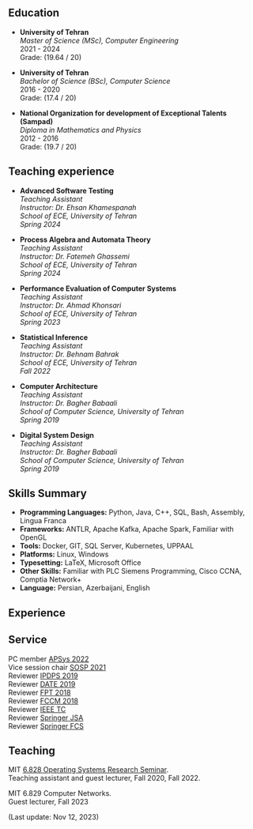 ## Education

- **University of Tehran**  
  _Master of Science (MSc), Computer Engineering_  
  2021 - 2024  
  Grade: (19.64 / 20)

- **University of Tehran**  
  _Bachelor of Science (BSc), Computer Science_  
  2016 - 2020  
  Grade: (17.4 / 20)

- **National Organization for development of Exceptional Talents (Sampad)**  
  _Diploma in Mathematics and Physics_  
  2012 - 2016  
  Grade: (19.7 / 20)

## Teaching experience

- **Advanced Software Testing**  
  _Teaching Assistant_<br>
  _Instructor: Dr. Ehsan Khamespanah_ <br>
  _School of ECE, University of Tehran_ <br>
  _Spring 2024_

 - **Process Algebra and Automata Theory**  
  _Teaching Assistant_<br>
  _Instructor: Dr. Fatemeh Ghassemi_ <br>
  _School of ECE, University of Tehran_ <br>
  _Spring 2024_

- **Performance Evaluation of Computer Systems**  
  _Teaching Assistant_<br>
  _Instructor: Dr. Ahmad Khonsari_ <br>
  _School of ECE, University of Tehran_ <br>
  _Spring 2023_

- **Statistical Inference**  
  _Teaching Assistant_<br>
  _Instructor: Dr. Behnam Bahrak_ <br>
  _School of ECE, University of Tehran_ <br>
  _Fall 2022_

- **Computer Architecture**  
  _Teaching Assistant_<br>
  _Instructor: Dr. Bagher Babaali_ <br>
  _School of Computer Science, University of Tehran_ <br>
  _Spring 2019_

- **Digital System Design**  
  _Teaching Assistant_<br>
  _Instructor: Dr. Bagher Babaali_ <br>
  _School of Computer Science, University of Tehran_ <br>
  _Spring 2019_


## Skills Summary

- **Programming Languages:** Python, Java, C++, SQL, Bash, Assembly, Lingua Franca
- **Frameworks:** ANTLR, Apache Kafka, Apache Spark, Familiar with OpenGL
- **Tools:** Docker, GIT, SQL Server, Kubernetes, UPPAAL
- **Platforms:** Linux, Windows
- **Typesetting:** LaTeX, Microsoft Office
- **Other Skills:** Familiar with PLC Siemens Programming, Cisco CCNA, Comptia Network+
- **Language:** Persian, Azerbaijani, English


## Experience


## Service  

PC member [APSys 2022](https://apsys2022.comp.nus.edu.sg/organization.html)<br>
Vice session chair [SOSP 2021](https://sosp2021.mpi-sws.org/program.html)<br>
Reviewer [IPDPS 2019](http://www.ipdps.org/ipdps2019/2019-.html)<br>
Reviewer [DATE 2019](https://past.date-conference.com/proceedings-archive/2019/)<br>
Reviewer [FPT 2018](http://www.fpt18.sakura.ne.jp/)<br>
Reviewer [FCCM 2018](http://www.fccm.org/past/2018/)<br>
Reviewer [IEEE TC](https://www.computer.org/csdl/journal/tc)<br>
Reviewer [Springer JSA](https://www.sciencedirect.com/journal/journal-of-systems-architecture)<br>
Reviewer [Springer FCS](https://www.springer.com/journal/11704)<br>

## Teaching

MIT [6.828 Operating Systems Research Seminar](https://abelay.github.io/6828seminar/index.html).<br>
Teaching assistant and guest lecturer, Fall 2020, Fall 2022.

MIT 6.829 Computer Networks.<br>
Guest lecturer, Fall 2023

(Last update: Nov 12, 2023)
